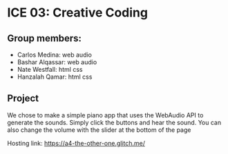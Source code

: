 # ICE 03: Creative Coding

## Group members:

- Carlos Medina: web audio
- Bashar Alqassar: web audio
- Nate Westfall: html css
- Hanzalah Qamar: html css

## Project

We chose to make a simple piano app that uses the WebAudio API to generate the sounds. Simply click the buttons and hear the sound. You can also change the volume with the slider at the bottom of the page

Hosting link: https://a4-the-other-one.glitch.me/
